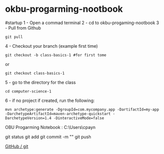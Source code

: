 # okbu-progarming-nootbook

#startup
1 - Open a commad terminal
2 - cd to okbu-progaming-nootbook
3 - Pull from Github
```
git pull
```
4 - Checkout your branch (example first time)
```
git checkout -b class-basics-1 #for first tome
```
or
```
git checkout class-basics-1
```
5 - go to the directory for the class
```
cd computer-science-1
```
6 - if no project if created, run the following:
```
mvn archetype:generate -DgroupId=com.mycompany.app -DartifactId=my-app -DarchetypeArtifactId=maven-archetype-quickstart -DarchetypeVersion=1.4 -DinteractiveMode=false
```

OBU Progarming Notebook : C:\Users\cpayn

git status
git add
git commit -m ""
git push

[GitHub / git](computer-science-1/README.md)

